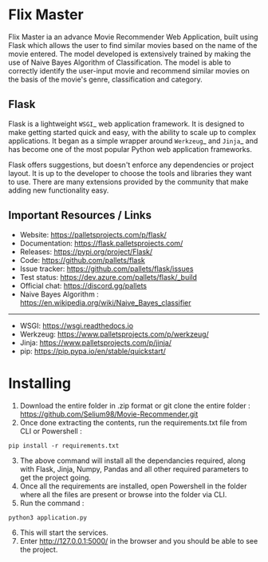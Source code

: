 # Flix Master

Flix Master ia an advance Movie Recommender Web Application, built using Flask which allows the user to find similar movies based on the name of the movie entered. The model developed is extensively trained by making the use of Naive Bayes Algorithm of Classification. The model is able to correctly identify the user-input movie and recommend similar movies on the basis of the movie's genre, classification and category.

Flask
-----

Flask is a lightweight `WSGI`_ web application framework. It is designed to make getting started quick and easy, with the ability to scale up to complex applications. It began as a simple wrapper around `Werkzeug`_ and `Jinja`_ and has become one of the most popular Python web application frameworks.

Flask offers suggestions, but doesn't enforce any dependencies or project layout. It is up to the developer to choose the tools and libraries they want to use. There are many 
extensions provided by the community that make adding new functionality easy.

Important Resources / Links
-----

* Website: https://palletsprojects.com/p/flask/
* Documentation: https://flask.palletsprojects.com/
* Releases: https://pypi.org/project/Flask/
* Code: https://github.com/pallets/flask
* Issue tracker: https://github.com/pallets/flask/issues
* Test status: https://dev.azure.com/pallets/flask/_build
* Official chat: https://discord.gg/pallets
* Naive Bayes Algorithm : https://en.wikipedia.org/wiki/Naive_Bayes_classifier
--------------------------------------------------------------------------------------
* WSGI: https://wsgi.readthedocs.io
* Werkzeug: https://www.palletsprojects.com/p/werkzeug/
* Jinja: https://www.palletsprojects.com/p/jinja/
* pip: https://pip.pypa.io/en/stable/quickstart/

# Installing

1. Download the entire folder in .zip format or git clone the entire folder : https://github.com/Selium98/Movie-Recommender.git
2. Once done extracting the contents, run the requirements.txt file from CLI or Powershell : 
```
pip install -r requirements.txt
```
3. The above command will install all the dependancies required, along with Flask, Jinja, Numpy, Pandas and all other required parameters to get the project going.
4. Once all the requirements are installed, open Powershell in the folder where all the files are present or browse into the folder via CLI.
5. Run the command : 
```
python3 application.py
```
6. This will start the services. 
7. Enter http://127.0.0.1:5000/ in the browser and you should be able to see the project.

